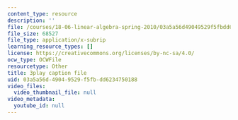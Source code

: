 ```yaml
---
content_type: resource
description: ''
file: /courses/18-06-linear-algebra-spring-2010/03a5a56d49049529f5fbdd6234750188_23LLB9mNJvc.srt
file_size: 68527
file_type: application/x-subrip
learning_resource_types: []
license: https://creativecommons.org/licenses/by-nc-sa/4.0/
ocw_type: OCWFile
resourcetype: Other
title: 3play caption file
uid: 03a5a56d-4904-9529-f5fb-dd6234750188
video_files:
  video_thumbnail_file: null
video_metadata:
  youtube_id: null
---
```


